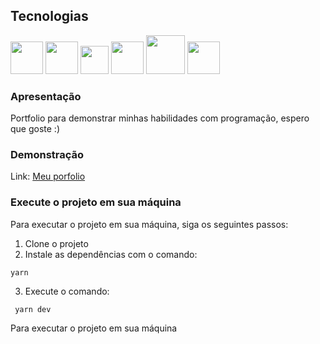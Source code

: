 ## Tecnologias 

<div display:flex justifyContent:center alignItems:center>
   
<img src="https://www.offidocs.com/images/logohtmlhtml5.jpg" width="52"/>
<img src="https://gremmedia.hu/storage/app/uploads/public/5eb/e9a/f22/5ebe9af2215a9357125656.png" width="52"/>
<img src="https://img-blog.csdnimg.cn/d3bfdcbf579f4fdd9d523c154aa206f2.png?x-oss-process=image/resize,m_fixed,h_224,w_224" width="45"/>
<img src="https://phyloworks.org/images/gscholar.png" width="52"/>
<img src="https://levunguyen.com/images/blog/typescript.png" width="62"/>
<img src="https://lens-storage.storage.googleapis.com/png/a81e5e5db95a4ef69460c86a940e3037" width="52"/>

</div>


### Apresentação
Portfolio para demonstrar minhas habilidades com programação, espero que goste :)

### Demonstração
Link: [Meu porfolio](https://meuporfolio.com)

### Execute o projeto em sua máquina

Para executar o projeto em sua máquina, siga os seguintes passos:

 1. Clone o projeto 
 2. Instale as dependências com o comando:  
 ```shell 
 yarn
 ```
3. Execute o comando:
```shell 
 yarn dev
 ``` 
 Para executar o projeto em sua máquina
